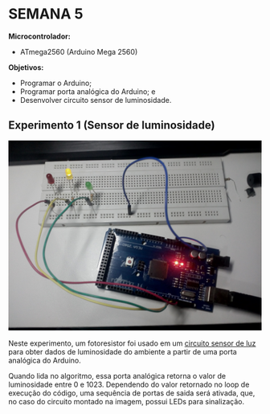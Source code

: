 # SEMANA 5

**Microcontrolador:** 
- ATmega2560 (Arduino Mega 2560)

**Objetivos:**
- Programar o Arduino;
- Programar porta analógica do Arduino; e
- Desenvolver circuito sensor de luminosidade.


## Experimento 1 (Sensor de luminosidade)

![Experimento 1](./../../image/Semana2/experimento1.jpg)

Neste experimento, um fotoresistor foi usado em um [circuito sensor de luz](https://portal.vidadesilicio.com.br/sensor-de-luz-com-ldr/) para obter dados de luminosidade do ambiente a partir de uma porta analógica do Arduino. 

Quando lida no algoritmo, essa porta analógica retorna o valor de luminosidade entre 0 e 1023. Dependendo do valor retornado no loop de execução do código, uma sequência de portas de saida será ativada, que, no caso do circuito montado na imagem, possui LEDs para sinalização.
